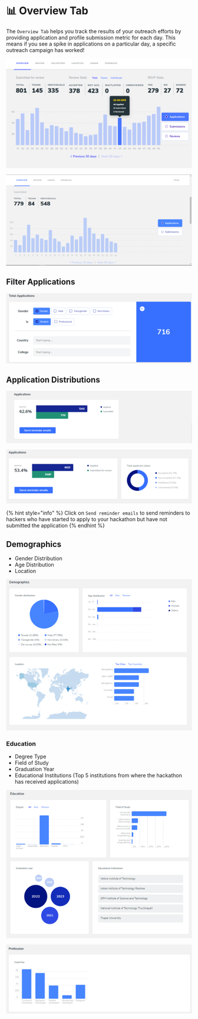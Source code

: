 # 📊 Overview Tab

The `Overview Tab` helps you track the results of your outreach efforts by providing application and profile submission metric for each day. This means if you see a spike in applications on a particular day, a specific outreach campaign has worked!

![Overview Tab for "Online with Application Review" mode](<../../.gitbook/assets/image (16).png>)

![Overview Tab for "Online" mode](<../../.gitbook/assets/image (17).png>)



## Filter Applications

![](<../../.gitbook/assets/image (18).png>)

## Application Distributions

![Applications Section in "Online" mode](<../../.gitbook/assets/image (19).png>)

![Applications Section in "Online with Application Review" mode](<../../.gitbook/assets/image (20).png>)

{% hint style="info" %}
Click on `Send reminder emails` to send reminders to hackers who have started to apply to your hackathon but have not submitted the application
{% endhint %}

## Demographics

* Gender Distribution
* Age Distribution
* Location

![](<../../.gitbook/assets/image (21).png>)

### Education

* Degree Type
* Field of Study
* Graduation Year
* Educational Institutions (Top 5 institutions from where the hackathon has received applications)

![](<../../.gitbook/assets/image (22).png>)

![Expertise-wise distribution of the applications](<../../.gitbook/assets/image (23).png>)
